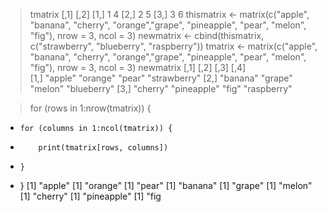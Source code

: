 
> tmatrix
     [,1] [,2]
[1,]    1    4
[2,]    2    5
[3,]    3    6
> thismatrix <- matrix(c("apple", "banana", "cherry", "orange","grape", "pineapple", "pear", "melon", "fig"), nrow = 3, ncol = 3)
> newmatrix <- cbind(thismatrix, c("strawberry", "blueberry", "raspberry"))
> tmatrix <- matrix(c("apple", "banana", "cherry", "orange","grape", "pineapple", "pear", "melon", "fig"), nrow = 3, ncol = 3)
> newmatrix
     [,1]     [,2]        [,3]    [,4]        
[1,] "apple"  "orange"    "pear"  "strawberry"
[2,] "banana" "grape"     "melon" "blueberry" 
[3,] "cherry" "pineapple" "fig"   "raspberry" 

> for (rows in 1:nrow(tmatrix)) {
+     for (columns in 1:ncol(tmatrix)) {
+         print(tmatrix[rows, columns])
+     }
+ }
[1] "apple"
[1] "orange"
[1] "pear"
[1] "banana"
[1] "grape"
[1] "melon"
[1] "cherry"
[1] "pineapple"
[1] "fig
